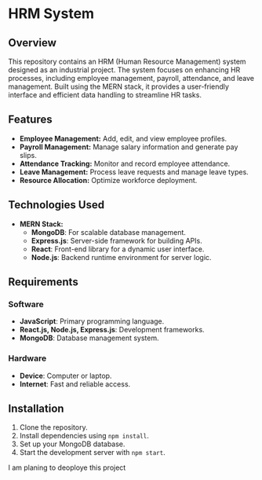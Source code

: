 # HRM System

## Overview

This repository contains an HRM (Human Resource Management) system designed as an industrial project. The system focuses on enhancing HR processes, including employee management, payroll, attendance, and leave management. Built using the MERN stack, it provides a user-friendly interface and efficient data handling to streamline HR tasks.

## Features

- **Employee Management:** Add, edit, and view employee profiles.
- **Payroll Management:** Manage salary information and generate pay slips.
- **Attendance Tracking:** Monitor and record employee attendance.
- **Leave Management:** Process leave requests and manage leave types.
- **Resource Allocation:** Optimize workforce deployment.

## Technologies Used

- **MERN Stack:**
  - **MongoDB**: For scalable database management.
  - **Express.js**: Server-side framework for building APIs.
  - **React**: Front-end library for a dynamic user interface.
  - **Node.js**: Backend runtime environment for server logic.

## Requirements

### Software

- **JavaScript**: Primary programming language.
- **React.js, Node.js, Express.js**: Development frameworks.
- **MongoDB**: Database management system.

### Hardware

- **Device**: Computer or laptop.
- **Internet**: Fast and reliable access.

## Installation

1. Clone the repository.
2. Install dependencies using `npm install`.
3. Set up your MongoDB database.
4. Start the development server with `npm start`.

I am planing to deoploye this project
